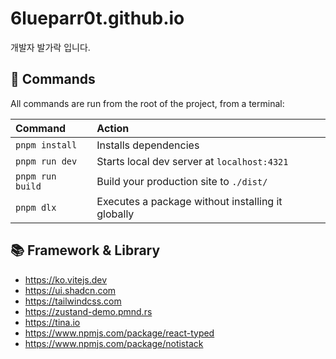 # 6lueparr0t.github.io

개발자 발가락 입니다.

## 🧞 Commands

All commands are run from the root of the project, from a terminal:

| Command                   | Action                                            |
| :------------------------ | :------------------------------------------------ |
| `pnpm install`            | Installs dependencies                             |
| `pnpm run dev`            | Starts local dev server at `localhost:4321`       |
| `pnpm run build`          | Build your production site to `./dist/`           |
| `pnpm dlx`                | Executes a package without installing it globally |

## 📚 Framework & Library

- https://ko.vitejs.dev
- https://ui.shadcn.com
- https://tailwindcss.com
- https://zustand-demo.pmnd.rs
- https://tina.io
- https://www.npmjs.com/package/react-typed
- https://www.npmjs.com/package/notistack